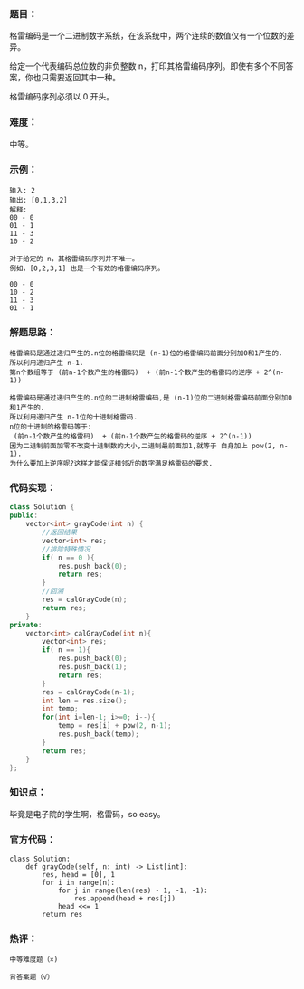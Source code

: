 ### 题目：

格雷编码是一个二进制数字系统，在该系统中，两个连续的数值仅有一个位数的差异。

给定一个代表编码总位数的非负整数 n，打印其格雷编码序列。即使有多个不同答案，你也只需要返回其中一种。

格雷编码序列必须以 0 开头。

### 难度：

中等。

### 示例：

```
输入: 2
输出: [0,1,3,2]
解释:
00 - 0
01 - 1
11 - 3
10 - 2

对于给定的 n，其格雷编码序列并不唯一。
例如，[0,2,3,1] 也是一个有效的格雷编码序列。

00 - 0
10 - 2
11 - 3
01 - 1
```

### 解题思路：

```
格雷编码是通过递归产生的.n位的格雷编码是 (n-1)位的格雷编码前面分别加0和1产生的.
所以利用递归产生 n-1.
第n个数组等于 (前n-1个数产生的格雷码)  + (前n-1个数产生的格雷码的逆序 + 2^(n-1))

格雷编码是通过递归产生的.n位的二进制格雷编码,是 (n-1)位的二进制格雷编码前面分别加0和1产生的. 
所以利用递归产生 n-1位的十进制格雷码.
n位的十进制的格雷码等于:
 (前n-1个数产生的格雷码)  + (前n-1个数产生的格雷码的逆序 + 2^(n-1))
因为二进制前面加零不改变十进制数的大小,二进制最前面加1,就等于 自身加上 pow(2, n-1).
为什么要加上逆序呢?这样才能保证相邻近的数字满足格雷码的要求.
```

### 代码实现：

```c++
class Solution {
public:
    vector<int> grayCode(int n) {
        //返回结果
        vector<int> res;
        //排除特殊情况
        if( n == 0 ){
            res.push_back(0);
            return res;
        }
        //回溯
        res = calGrayCode(n);
        return res;
    }
private:
    vector<int> calGrayCode(int n){
        vector<int> res;
        if( n == 1){
            res.push_back(0);
            res.push_back(1);
            return res;
        }
        res = calGrayCode(n-1);
        int len = res.size();
        int temp;
        for(int i=len-1; i>=0; i--){
            temp = res[i] + pow(2, n-1);
            res.push_back(temp);
        }
        return res;
    }
};
```

### 知识点：

毕竟是电子院的学生啊，格雷码，so  easy。

### 官方代码：

```
class Solution:
    def grayCode(self, n: int) -> List[int]:
        res, head = [0], 1
        for i in range(n):
            for j in range(len(res) - 1, -1, -1):
                res.append(head + res[j])
            head <<= 1
        return res
```

### 热评：

```
中等难度题（×)

背答案题（√）
```

